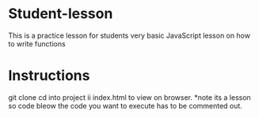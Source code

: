 # Student-lesson
This is a practice lesson for students very basic JavaScript lesson on how to write functions
# Instructions 
git clone
cd into project
ii index.html to view on browser.
*note its a lesson so code bleow the code you want to execute has to be commented out.
